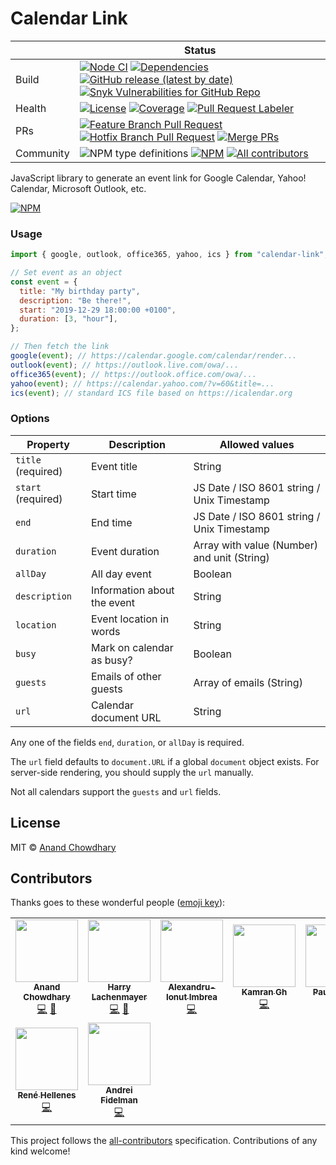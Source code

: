 # Calendar Link

<!-- prettier-ignore-start -->
|   | Status |
| - | - |
| Build | [![Node CI](https://github.com/AnandChowdhary/calendar-link/workflows/Node%20CI/badge.svg)](https://github.com/AnandChowdhary/calendar-link/actions?query=workflow%3A%22Node+CI%22) [![Dependencies](https://img.shields.io/librariesio/github/AnandChowdhary/calendar-link)](https://libraries.io/github/AnandChowdhary/calendar-link) [![GitHub release (latest by date)](https://img.shields.io/github/v/release/AnandChowdhary/calendar-link)](https://github.com/AnandChowdhary/calendar-link/releases) [![Snyk Vulnerabilities for GitHub Repo](https://img.shields.io/snyk/vulnerabilities/github/AnandChowdhary/calendar-link)](https://snyk.io/test/github/AnandChowdhary/calendar-link) |
| Health | [![License](https://img.shields.io/github/license/anandchowdhary/calendar-link.svg)](https://github.com/AnandChowdhary/calendar-link/blob/master/LICENSE) [![Coverage](https://img.shields.io/coveralls/github/AnandChowdhary/calendar-link)](https://coveralls.io/github/AnandChowdhary/calendar-link) [![Pull Request Labeler](https://github.com/AnandChowdhary/calendar-link/workflows/Pull%20Request%20Labeler/badge.svg)](https://github.com/AnandChowdhary/calendar-link/actions?query=workflow%3A%22Pull+Request+Labeler%22) |
| PRs | [![Feature Branch Pull Request](https://github.com/AnandChowdhary/calendar-link/workflows/Feature%20Branch%20Pull%20Request/badge.svg)](https://github.com/AnandChowdhary/calendar-link/actions?query=workflow%3A%22Feature+Branch+Pull+Request%22) [![Hotfix Branch Pull Request](https://github.com/AnandChowdhary/calendar-link/workflows/Hotfix%20Branch%20Pull%20Request/badge.svg)](https://github.com/AnandChowdhary/calendar-link/actions?query=workflow%3A%22Hotfix+Branch+Pull+Request%22) [![Merge PRs](https://github.com/AnandChowdhary/calendar-link/workflows/Merge%20PRs/badge.svg)](https://github.com/AnandChowdhary/calendar-link/actions?query=workflow%3A%22Merge+PRs%22) |
| Community | ![NPM type definitions](https://img.shields.io/npm/types/calendar-link.svg) [![NPM](https://img.shields.io/npm/v/calendar-link.svg)](https://www.npmjs.com/package/calendar-link) [![All contributors](https://img.shields.io/badge/all_contributors-2-orange.svg)](#contributors) |
<!-- prettier-ignore-end -->

JavaScript library to generate an event link for Google Calendar, Yahoo!
Calendar, Microsoft Outlook, etc.

[![NPM](https://nodei.co/npm/calendar-link.png)](https://npm.im/calendar-link/)

### Usage

```js
import { google, outlook, office365, yahoo, ics } from "calendar-link";

// Set event as an object
const event = {
  title: "My birthday party",
  description: "Be there!",
  start: "2019-12-29 18:00:00 +0100",
  duration: [3, "hour"],
};

// Then fetch the link
google(event); // https://calendar.google.com/calendar/render...
outlook(event); // https://outlook.live.com/owa/...
office365(event); // https://outlook.office.com/owa/...
yahoo(event); // https://calendar.yahoo.com/?v=60&title=...
ics(event); // standard ICS file based on https://icalendar.org
```

### Options

| Property           | Description                 | Allowed values                              |
| ------------------ | --------------------------- | ------------------------------------------- |
| `title` (required) | Event title                 | String                                      |
| `start` (required) | Start time                  | JS Date / ISO 8601 string / Unix Timestamp  |
| `end`              | End time                    | JS Date / ISO 8601 string / Unix Timestamp  |
| `duration`         | Event duration              | Array with value (Number) and unit (String) |
| `allDay`           | All day event               | Boolean                                     |
| `description`      | Information about the event | String                                      |
| `location`         | Event location in words     | String                                      |
| `busy`             | Mark on calendar as busy?   | Boolean                                     |
| `guests`           | Emails of other guests      | Array of emails (String)                    |
| `url`              | Calendar document URL       | String                                      |

Any one of the fields `end`, `duration`, or `allDay` is required.

The `url` field defaults to `document.URL` if a global `document` object exists. For server-side rendering, you should supply the `url` manually.

Not all calendars support the `guests` and `url` fields.

## License

MIT ©
[Anand Chowdhary](https://anandchowdhary.com/?utm_source=github&utm_medium=calendar-link&utm_campaign=readme)

## Contributors

Thanks goes to these wonderful people
([emoji key](https://allcontributors.org/docs/en/emoji-key)):

<!-- ALL-CONTRIBUTORS-LIST:START - Do not remove or modify this section -->
<!-- prettier-ignore-start -->
<!-- markdownlint-disable -->
<table>
  <tr>
    <td align="center"><a href="https://anandchowdhary.com/?utm_source=github&utm_campaign=about-link"><img src="https://avatars3.githubusercontent.com/u/2841780?v=4" width="100px;" alt=""/><br /><sub><b>Anand Chowdhary</b></sub></a><br /><a href="https://github.com/AnandChowdhary/calendar-link/commits?author=AnandChowdhary" title="Code">💻</a> <a href="https://github.com/AnandChowdhary/calendar-link/commits?author=AnandChowdhary" title="Documentation">📖</a></td>
    <td align="center"><a href="https://keybase.io/lachenmayer"><img src="https://avatars1.githubusercontent.com/u/38614?v=4" width="100px;" alt=""/><br /><sub><b>Harry Lachenmayer</b></sub></a><br /><a href="https://github.com/AnandChowdhary/calendar-link/commits?author=lachenmayer" title="Code">💻</a> <a href="https://github.com/AnandChowdhary/calendar-link/commits?author=lachenmayer" title="Documentation">📖</a></td>
    <td align="center"><a href="http://AlexImbrea.com"><img src="https://avatars2.githubusercontent.com/u/4534299?v=4" width="100px;" alt=""/><br /><sub><b>Alexandru-Ionut Imbrea</b></sub></a><br /><a href="https://github.com/AnandChowdhary/calendar-link/commits?author=AlexImb" title="Code">💻</a></td>
    <td align="center"><a href="https://github.com/k4mr4n"><img src="https://avatars1.githubusercontent.com/u/5468009?v=4" width="100px;" alt=""/><br /><sub><b>Kamran Gh</b></sub></a><br /><a href="https://github.com/AnandChowdhary/calendar-link/commits?author=k4mr4n" title="Code">💻</a></td>
    <td align="center"><a href="http://paulhebertdesigns.com"><img src="https://avatars3.githubusercontent.com/u/5798536?v=4" width="100px;" alt=""/><br /><sub><b>Paul Hebert</b></sub></a><br /><a href="https://github.com/AnandChowdhary/calendar-link/issues?q=author%3APaul-Hebert" title="Bug reports">🐛</a> <a href="https://github.com/AnandChowdhary/calendar-link/commits?author=Paul-Hebert" title="Code">💻</a></td>
    <td align="center"><a href="https://github.com/omazin"><img src="https://avatars0.githubusercontent.com/u/53472807?v=4" width="100px;" alt=""/><br /><sub><b>Osman Mazinov</b></sub></a><br /><a href="https://github.com/AnandChowdhary/calendar-link/commits?author=omazin" title="Documentation">📖</a></td>
    <td align="center"><a href="https://bob.ippoli.to/"><img src="https://avatars0.githubusercontent.com/u/26596?v=4" width="100px;" alt=""/><br /><sub><b>Bob Ippolito</b></sub></a><br /><a href="https://github.com/AnandChowdhary/calendar-link/commits?author=etrepum" title="Code">💻</a> <a href="https://github.com/AnandChowdhary/calendar-link/commits?author=etrepum" title="Documentation">📖</a></td>
  </tr>
  <tr>
    <td align="center"><a href="https://rhellenes.me"><img src="https://avatars0.githubusercontent.com/u/16990441?v=4" width="100px;" alt=""/><br /><sub><b>René Hellenes</b></sub></a><br /><a href="https://github.com/AnandChowdhary/calendar-link/commits?author=RHellenes" title="Code">💻</a></td>
    <td align="center"><a href="https://github.com/fidelman"><img src="https://avatars0.githubusercontent.com/u/15198653?v=4" width="100px;" alt=""/><br /><sub><b>Andrei Fidelman</b></sub></a><br /><a href="https://github.com/AnandChowdhary/calendar-link/commits?author=fidelman" title="Code">💻</a></td>
  </tr>
</table>

<!-- markdownlint-enable -->
<!-- prettier-ignore-end -->

<!-- ALL-CONTRIBUTORS-LIST:END -->

This project follows the
[all-contributors](https://github.com/all-contributors/all-contributors)
specification. Contributions of any kind welcome!
